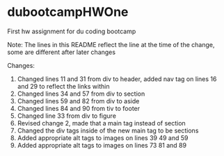 # dubootcampHWOne
First hw assignment for du coding bootcamp

Note: The lines in this README reflect the line at the time of the change, some are different after later changes

Changes:
1. Changed lines 11 and 31 from div to header, added nav tag on lines 16 and 29 to reflect the links within
2. Changed lines 34 and 57 from div to section
3. Changed lines 59 and 82 from div to aside
4. Changed lines 84 and 90 from tiv to footer
5. Changed line 33 from div to figure
6. Revised change 2, made that a main tag instead of section
7. Changed the div tags inside of the new main tag to be sections
8. Added appropriate alt tags to images on lines 39 49 and 59
9. Added appropriate alt tags to images on lines 73 81 and 89